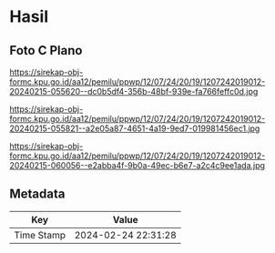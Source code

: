 # Hasil

## Foto C Plano

https://sirekap-obj-formc.kpu.go.id/aa12/pemilu/ppwp/12/07/24/20/19/1207242019012-20240215-055620--dc0b5df4-356b-48bf-939e-fa766feffc0d.jpg

https://sirekap-obj-formc.kpu.go.id/aa12/pemilu/ppwp/12/07/24/20/19/1207242019012-20240215-055821--a2e05a87-4651-4a19-9ed7-019981456ec1.jpg

https://sirekap-obj-formc.kpu.go.id/aa12/pemilu/ppwp/12/07/24/20/19/1207242019012-20240215-060056--e2abba4f-9b0a-49ec-b6e7-a2c4c9ee1ada.jpg


## Metadata

| Key        | Value               |
| ---------- | ------------------- |
| Time Stamp | 2024-02-24 22:31:28 |




